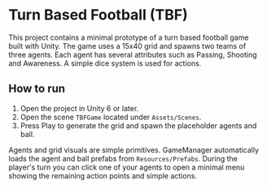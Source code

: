 # Turn Based Football (TBF)

This project contains a minimal prototype of a turn based football game built with Unity. The game uses a 15x40 grid and spawns two teams of three agents. Each agent has several attributes such as Passing, Shooting and Awareness. A simple dice system is used for actions.

## How to run

1. Open the project in Unity 6 or later.
2. Open the scene `TBFGame` located under `Assets/Scenes`.
3. Press Play to generate the grid and spawn the placeholder agents and ball.

Agents and grid visuals are simple primitives. GameManager automatically loads the agent and ball prefabs from `Resources/Prefabs`.
During the player's turn you can click one of your agents to open a minimal menu
showing the remaining action points and simple actions.
